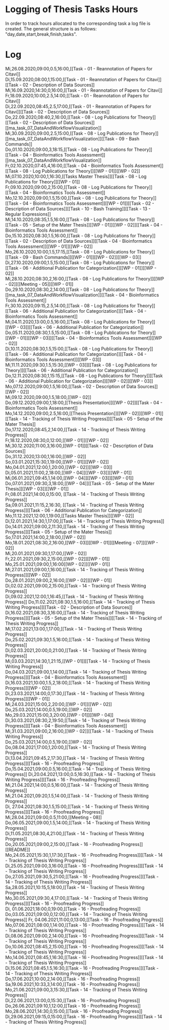 # Logging of Thesis Tasks Hours
In order to track hours allocated to the corresponding task a log file is created. The general structure is as follows: "day,date,start,break,finish,tasks".
# Log
Mi,26.08.2020,09:00,0.5,16:00,[[Task - 01 - Reannotation of Papers for Citavi]]  
Di,15.09.2020,08:00,1,15:00,[[Task - 01 - Reannotation of Papers for Citavi]][[Task - 02 - Description of Data Sources]]  
Mi,16.09.2020,14:30,0,16:00,[[Task - 01 - Reannotation of Papers for Citavi]]  
Fr,18.09.2020,10:00,2.5,14:00,[[Task - 01 - Reannotation of Papers for Citavi]]  
Di,22.09.2020,08:45,2.5,17:00,[[Task - 01 - Reannotation of Papers for Citavi]][[Task - 02 - Description of Data Sources]]  
Do,22.09.2020,08:40,2,16:00,[[Task - 08 - Log Publications for Theory]][[Task - 02 - Description of Data Sources]][[ma_task_07_DataAndWorkflowVisualization]]  
Mi,30.09.2020,09:00,2.5,15:00,[[Task - 08 - Log Publications for Theory]][[ma_task_07_DataAndWorkflowVisualization]][[Task - 09 - Bash Commands]]  
Do,01.10.2020,09:00,3,18:15,[[Task - 08 - Log Publications for Theory]][[Task - 04 - Bioinformatics Tools Assessment]][[ma_task_07_DataAndWorkflowVisualization]]  
Fr,02.10.2020,07:45,4,16:00,[[Task - 04 - Bioinformatics Tools Assessment]][[Task - 08 - Log Publications for Theory]][[WP - 01]][[WP - 02]]  
Mi,07.10.2020,10:00,1,16:30,[[Tasks Master Thesis]][[Task - 08 - Log Publications for Theory]][[WP - 01]]  
Fr,09.10.2020,09:00,2,15:00,[[Task - 08 - Log Publications for Theory]][[Task - 04 - Bioinformatics Tools Assessment]]  
Mo,12.10.2020,09:00,1.5,15:00,[[Task - 08 - Log Publications for Theory]][[Task - 04 - Bioinformatics Tools Assessment]][[WP - 01]][[Task - 02 - Description of Data Sources]][[Task - 10 - Bash Training]][[Task - 13 - Regular Expressions]]  
Mi,14.10.2020,08:35,1.5,16:00,[[Task - 08 - Log Publications for Theory]][[Task - 05 - Setup of the Mater Thesis]][[WP - 01]][[WP - 02]][[Task - 04 - Bioinformatics Tools Assessment]]  
Do,15.10.2020,08:30,1.5,16:00,[[Task - 08 - Log Publications for Theory]][[Task - 02 - Description of Data Sources]][[Task - 04 - Bioinformatics Tools Assessment]][[WP - 01]][[WP - 02]]  
Mo,26.10.2020,10:00,1.5,17:15,[[Task - 08 - Log Publications for Theory]][[Task - 09 - Bash Commands]][[WP - 01]][[WP - 02]][[WP - 03]]  
Di,27.10.2020,09:00,1.5,15:00,[[Task - 08 - Log Publications for Theory]][[Task - 06 - Additional Publication for Categorization]][[WP - 01]][[WP - 02]]  
Mi,28.10.2020,08:30,2,16:00,[[Task - 08 - Log Publications for Theory]][[WP - 02]][[Meeting - 05]][[WP - 01]]  
Do,29.10.2020,08:30,2,14:00,[[Task - 08 - Log Publications for Theory]][[ma_task_07_DataAndWorkflowVisualization]][[Task - 04 - Bioinformatics Tools Assessment]]  
Fr,30.10.2020,09:15,2.5,14:00,[[Task - 08 - Log Publications for Theory]][[Task - 06 - Additional Publication for Categorization]][[Task - 04 - Bioinformatics Tools Assessment]]  
Mi,04.11.2020,13:00,0.5,16:00,[[Task - 08 - Log Publications for Theory]][[WP - 03]][[Task - 06 - Additional Publication for Categorization]]  
Do,05.11.2020,08:30,1.5,15:00,[[Task - 08 - Log Publications for Theory]][[WP - 01]][[WP - 03]][[Task - 04 - Bioinformatics Tools Assessment]][[WP - 02]]  
Di,10.11.2020,08:30,1.5,15:00,[[Task - 08 - Log Publications for Theory]][[Task - 06 - Additional Publication for Categorization]][[Task - 04 - Bioinformatics Tools Assessment]][[WP - 03]]  
Mi,11.11.2020,09:30,1.5,15:30,[[WP - 03]][[Task - 08 - Log Publications for Theory]][[Task - 06 - Additional Publication for Categorization]]  
Do,12.11.2020,08:30,1,15:15,[[Task - 08 - Log Publications for Theory]][[Task - 06 - Additional Publication for Categorization]][[WP - 02]][[WP - 03]]  
Mo,07.12.2020,09:00,1.5,16:00,[[Task - 02 - Description of Data Sources]][[WP - 02]]  
Mi,09.12.2020,09:00,1.5,18:00,[[WP - 02]]  
Do,09.12.2020,09:00,1,18:00,[[Thesis Presentation]][[WP - 02]][[Task - 04 - Bioinformatics Tools Assessment]]  
Mo,14.12.2020,09:00,2.5,16:00,[[Thesis Presentation]][[WP - 02]][[WP - 01]][[Task - 14 - Tracking of Thesis Writing Progress]][[Task - 05 - Setup of the Mater Thesis]]  
Do,17.12.2020,08:45,2,14:00,[[Task - 14 - Tracking of Thesis Writing Progress]]  
Fr,18.12.2020,08:30,0,12:00,[[WP - 01]][[WP - 02]]  
Mi,30.12.2020,11:00,3,16:00,[[WP - 01]][[Task - 02 - Description of Data Sources]]  
Do,31.12.2020,13:00,1,16:00,[[WP - 02]]  
So,03.01.2021,15:30,1,19:00,[[WP - 01]][[WP - 02]]  
Mo,04.01.2021,12:00,1,20:00,[[WP - 02]][[WP - 03]]  
Di,05.01.2021,11:00,2,18:00,[[WP - 04]][[WP - 03]][[WP - 01]]  
Mi,06.01.2021,09:45,1,14:00,[[WP - 04]][[WP - 03]][[WP - 01]]  
Do,07.01.2021,09:30,3,18:00,[[WP - 04]][[Task - 05 - Setup of the Mater Thesis]][[WP - 03]][[WP - 01]]  
Fr,08.01.2021,14:00,0,15:00,
[[Task - 14 - Tracking of Thesis Writing Progress]]  
Sa,09.01.2021,11:15,2,16:30,
[[Task - 14 - Tracking of Thesis Writing Progress]][[Task - 06 - Additional Publication for Categorization]]  
Mo,11.12.2021,12:00,1,19:00,[[Tasks Master Thesis]][[WP - 02]]  
Di,12.01.2021,14:30,1,17:00,[[Task - 14 - Tracking of Thesis Writing Progress]]  
Do,14.01.2021,09:00,2,11:30,[[Task - 14 - Tracking of Thesis Writing Progress]][[Task - 05 - Setup of the Mater Thesis]]  
So,17.01.2021,14:00,2,18:00,[[WP - 02]]  
Mo,18.01.2021,08:30,2,16:00,[[WP - 03]][[WP - 01]][[Meeting - 07]][[WP - 02]]  
Mi,20.01.2021,09:30,1,17:00,[[WP - 02]]  
Fr,22.01.2021,09:30,2,15:00,[[WP - 02]][[WP - 01]]  
Mo,25.01.2021,09:00,1,16:00[[WP - 02]][[WP - 01]]  
Mi,27.01.2021,09:00,1,16:00,[[Task - 14 - Tracking of Thesis Writing Progress]][[WP - 02]]  
Do,28.01.2021,09:00,2,16:00,[[WP - 02]][[WP - 01]]  
Di,02.02.2021,09:00,2,15:00,[[Task - 14 - Tracking of Thesis Writing Progress]]  
Di,09.02.2021,12:00,1,16:45,[[Task - 14 - Tracking of Thesis Writing Progress]] 
Do,11.02.2021,08:30,1.5,16:00,[[Task - 14 - Tracking of Thesis Writing Progress]][[Task - 02 - Description of Data Sources]]  
Di,16.02.2021,08:30,3,16:00,[[Task - 14 - Tracking of Thesis Writing Progress]][[Task - 05 - Setup of the Mater Thesis]][[Task - 14 - Tracking of Thesis Writing Progress]]  
Mi,17.02.2021,13:00,1,17:00,[[Task - 14 - Tracking of Thesis Writing Progress]]  
Do,25.02.2021,09:30,1.5,16:00,[[Task - 14 - Tracking of Thesis Writing Progress]]  
Di,02.03.2021,20:00,0,21:00,[[Task - 14 - Tracking of Thesis Writing Progress]]  
Mi,03.03.2021,14:30,1,21:15,[[WP - 01]][[Task - 14 - Tracking of Thesis Writing Progress]]  
Do,04.03.2021,09:00,1,14:00,[[Task - 14 - Tracking of Thesis Writing Progress]][[Task - 04 - Bioinformatics Tools Assessment]]  
Di,16.03.2021,10:00,1.5,2,18:00,[[Task - 14 - Tracking of Thesis Writing Progress]][[WP - 02]]  
Di,23.03.2021,14:00,0,17:30,[[Task - 14 - Tracking of Thesis Writing Progress]][[WP - 01]]  
Mi,24.03.2021,15:00,2,20:00,[[WP - 01]][[WP - 02]]  
Do,25.03.2021,14:00,0.5,19:00,[[WP - 02]]  
Mo,29.03.2021,15:00,3,20:00,[[WP - 01]][[WP - 04]]  
Di,30.03.2021,08:30,2,19:50,[[Task - 14 - Tracking of Thesis Writing Progress]][[Task - 04 - Bioinformatics Tools Assessment]]  
Mi,31.03.2021,09:00,2,16:00,[[WP - 02]][[Task - 14 - Tracking of Thesis Writing Progress]]  
Do,25.03.2021,14:00,0.5,19:00,[[WP - 02]]  
Do,08.04.2021,17:00,1,20:00,[[Task - 14 - Tracking of Thesis Writing Progress]]  
Di,13.04.2021,09:45,2,17:30,[[Task - 14 - Tracking of Thesis Writing Progress]][[Task - 16 - Proofreading Progress]]  
Do,15.04.2021,09:00,0.5,16:00,[[Task - 14 - Tracking of Thesis Writing Progress]]
Di,20.04.2021,13:00,0.5,16:30,[[Task - 14 - Tracking of Thesis Writing Progress]][[Task - 16 - Proofreading Progress]]  
Mi,21.04.2021,14:00,0.5,16:00,[[Task - 14 - Tracking of Thesis Writing Progress]]  
Mi,21.04.2021,09:20,1.5,14:00,[[Task - 14 - Tracking of Thesis Writing Progress]]  
Di, 27.04.2021,08:30,1.5,15:00,[[Task - 14 - Tracking of Thesis Writing Progress]][[Task - 16 - Proofreading Progress]]  
Mi,28.04.2021,09:00,0.5,11:00,[[Meeting - 08]]  
Do,06.05.2021,09:00,1.5,14:00,[[Task - 14 - Tracking of Thesis Writing Progress]]  
Di,11.05.2021,08:30,4,21:00,[[Task - 14 - Tracking of Thesis Writing Progress]]  
Do,20.05.2021,09:00,2,15:00,[[Task - 16 - Proofreading Progress]][[README]]  
Mo,24.05.2021,15:30,1,17:30,[[Task - 16 - Proofreading Progress]][[Task - 14 - Tracking of Thesis Writing Progress]]  
Di,25.05.2021,09:00,3,16:00,[[Task - 16 - Proofreading Progress]][[Task - 14 - Tracking of Thesis Writing Progress]]  
Do,27.05.2021,09:30,5,21:00,[[Task - 16 - Proofreading Progress]][[Task - 14 - Tracking of Thesis Writing Progress]]  
Sa,28.05.2021,10:15,5,18:00,[[Task - 14 - Tracking of Thesis Writing Progress]]  
Mo,30.05.2021,09:30,4,17:00,[[Task - 14 - Tracking of Thesis Writing Progress]][[Task - 16 - Proofreading Progress]]  
Di, 01.06.2021,18:00,0,19:00,[[Task - 16 - Proofreading Progress]]  
Do,03.05.2021,09:00,0,12:00,[[Task - 14 - Tracking of Thesis Writing Progress]]
Fr, 04.06.2021,11:00,0,13:00,[[Task - 16 - Proofreading Progress]]  
Mo,07.06.2021,08:00,1,14:00,[[Task - 16 - Proofreading Progress]][[Task - 14 - Tracking of Thesis Writing Progress]]    
Di,08.06.2021,09:00,2,14:00,[[Task - 16 - Proofreading Progress]][[Task - 14 - Tracking of Thesis Writing Progress]]    
Do,10.06.2021,08:45,2,15:00,[[Task - 16 - Proofreading Progress]][[Task - 14 - Tracking of Thesis Writing Progress]]  
Mo,14.06.2021,08:45,1,16:30,[[Task - 16 - Proofreading Progress]][[Task - 14 - Tracking of Thesis Writing Progress]]  
Di,15.06.2021,08:45,1.5,16:30,[[Task - 16 - Proofreading Progress]][[Task - 14 - Tracking of Thesis Writing Progress]]  
Do,17.06.2021,10:00,2,14:00,[[Task - 16 - Proofreading Progress]]  
Sa,19.06.2021,10:33,3,14:00,[[Task - 16 - Proofreading Progress]]  
Mo,21.06.2021,09:00,3,15:30,[[Task - 14 - Tracking of Thesis Writing Progress]]  
Di,22.06.2021,13:00,0,15:30,[[Task - 16 - Proofreading Progress]]  
Do,26.06.2021,09:10,1,12:00,[[Task - 16 - Proofreading Progress]]  
Mo,28.06.2021,14:30,0,15:00,[[Task - 16 - Proofreading Progress]]  
Di,29.06.2021,09:15,0,15:00,[[Task - 16 - Proofreading Progress]][[Task - 14 - Tracking of Thesis Writing Progress]]  
